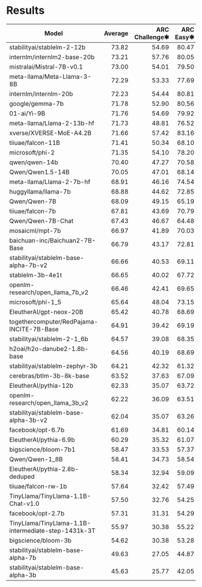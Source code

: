 # Results
|                        Model                        | Average | ARC Challenge✱ | ARC Easy✱ | BoolQ | HellaSwag✱ | LAMBADA OpenAI | OpenBookQA | PIQA  | SciQ | Winogrande |
| --------------------------------------------------- | ------: | -------------: | --------: | ----: | ---------: | -------------: | ---------: | ----: | ---: | ---------: |
| stabilityai/stablelm-2-12b                          |   73.82 |          54.69 |     80.47 | 87.25 |      81.77 |          74.19 |       35.0 | 80.14 | 96.0 |      74.90 |
| internlm/internlm2-base-20b                         |   73.21 |          57.76 |     80.05 | 82.75 |      80.06 |          73.45 |       33.8 | 80.63 | 96.4 |      73.95 |
| mistralai/Mistral-7B-v0.1                           |   73.00 |          54.01 |     79.50 | 83.73 |      81.10 |          75.74 |       32.4 | 80.63 | 95.9 |      73.95 |
| meta-llama/Meta-Llama-3-8B                          |   72.29 |          53.33 |     77.69 | 81.19 |      79.14 |          75.61 |       34.6 | 79.60 | 96.4 |      73.09 |
| internlm/internlm-20b                               |   72.23 |          54.44 |     80.81 | 82.05 |      79.73 |          70.77 |       31.8 | 79.87 | 95.8 |      74.82 |
| google/gemma-7b                                     |   71.78 |          52.90 |     80.56 | 82.94 |      80.65 |          67.48 |       32.4 | 79.71 | 95.4 |      74.03 |
| 01-ai/Yi-9B                                         |   71.76 |          54.69 |     79.92 | 85.47 |      75.92 |          68.45 |       32.8 | 78.45 | 97.4 |      72.69 |
| meta-llama/Llama-2-13b-hf                           |   71.73 |          48.81 |     76.52 | 82.14 |      79.63 |          76.54 |       34.6 | 79.49 | 95.2 |      72.61 |
| xverse/XVERSE-MoE-A4.2B                             |   71.66 |          57.42 |     83.16 | 76.61 |      77.06 |          69.67 |       33.6 | 79.76 | 96.7 |      70.96 |
| tiiuae/falcon-11B                                   |   71.41 |          50.34 |     68.10 | 87.34 |      82.07 |          73.78 |       32.2 | 80.30 | 94.8 |      73.80 |
| microsoft/phi-2                                     |   71.35 |          54.10 |     78.20 | 83.39 |      73.83 |          62.70 |       40.4 | 78.78 | 95.0 |      75.77 |
| qwen/qwen-14b                                       |   70.40 |          47.27 |     70.58 | 86.51 |      81.31 |          72.87 |       33.4 | 79.65 | 94.9 |      67.09 |
| Qwen/Qwen1.5-14B                                    |   70.05 |          47.01 |     68.14 | 85.69 |      79.48 |          72.02 |       32.6 | 79.38 | 95.0 |      71.11 |
| meta-llama/Llama-2-7b-hf                            |   68.91 |          46.16 |     74.54 | 77.74 |      75.94 |          73.47 |       31.4 | 77.75 | 93.6 |      69.61 |
| huggyllama/llama-7b                                 |   68.88 |          44.62 |     72.85 | 75.05 |      76.22 |          73.55 |       34.4 | 78.67 | 94.6 |      69.93 |
| Qwen/Qwen-7B                                        |   68.09 |          49.15 |     65.19 | 74.56 |      88.85 |          69.67 |       32.2 | 73.99 | 93.2 |      65.98 |
| tiiuae/falcon-7b                                    |   67.81 |          43.69 |     70.79 | 73.55 |      76.35 |          74.56 |       30.6 | 79.49 | 94.0 |      67.25 |
| Qwen/Qwen-7B-Chat                                   |   67.43 |          46.67 |     64.48 | 71.68 |      84.97 |          65.48 |       35.6 | 78.73 | 90.7 |      68.59 |
| mosaicml/mpt-7b                                     |   66.97 |          41.89 |     70.03 | 73.94 |      76.17 |          68.64 |       31.4 | 78.89 | 93.7 |      68.03 |
| baichuan-inc/Baichuan2-7B-Base                      |   66.79 |          43.17 |     72.81 | 73.09 |      72.29 |          70.99 |       30.4 | 76.17 | 94.6 |      67.56 |
| stabilityai/stablelm-base-alpha-7b-v2               |   66.66 |          40.53 |     69.11 | 70.31 |      74.27 |          74.19 |       30.4 | 78.45 | 93.9 |      68.82 |
| stablelm-3b-4e1t                                    |   66.65 |          40.02 |     67.72 | 75.63 |      73.90 |          70.64 |       31.4 | 79.22 | 94.8 |      66.54 |
| openlm-research/open_llama_7b_v2                    |   66.46 |          42.41 |     69.65 | 71.41 |      74.65 |          71.05 |       30.2 | 79.16 | 93.8 |      65.82 |
| microsoft/phi-1_5                                   |   65.64 |          48.04 |     73.15 | 74.53 |      62.62 |          52.75 |       37.6 | 76.33 | 93.2 |      72.53 |
| EleutherAI/gpt-neox-20B                             |   65.42 |          40.78 |     68.69 | 69.48 |      71.43 |          71.98 |       29.8 | 77.42 | 93.1 |      66.14 |
| togethercomputer/RedPajama-INCITE-7B-Base           |   64.91 |          39.42 |     69.19 | 70.76 |      70.33 |          71.34 |       29.0 | 77.15 | 92.7 |      64.33 |
| stabilityai/stablelm-2-1_6b                         |   64.57 |          39.08 |     68.35 | 74.80 |      69.00 |          66.25 |       27.8 | 76.28 | 95.5 |      64.09 |
| h2oai/h2o-danube2-1.8b-base                         |   64.56 |          40.19 |     68.69 | 72.48 |      72.44 |          63.73 |       29.2 | 76.12 | 94.0 |      64.17 |
| stabilityai/stablelm-zephyr-3b                      |   64.21 |          42.32 |     61.32 | 82.23 |      71.14 |          60.10 |       29.0 | 75.68 | 92.1 |      64.01 |
| cerebras/btlm-3b-8k-base                            |   63.52 |          37.63 |     67.09 | 69.63 |      69.78 |          66.23 |       27.6 | 75.84 | 92.9 |      64.96 |
| EleutherAI/pythia-12b                               |   62.33 |          35.07 |     63.72 | 67.31 |      67.38 |          70.64 |       26.4 | 76.28 | 90.2 |      64.01 |
| openlm-research/open_llama_3b_v2                    |   62.22 |          36.09 |     63.51 | 65.69 |      69.99 |          66.74 |       26.0 | 76.66 | 92.4 |      62.90 |
| stabilityai/stablelm-base-alpha-3b-v2               |   62.04 |          35.07 |     63.26 | 64.56 |      68.58 |          70.25 |       26.4 | 76.01 | 92.1 |      62.12 |
| facebook/opt-6.7b                                   |   61.69 |          34.81 |     60.14 | 66.02 |      67.20 |          67.65 |       27.6 | 76.33 | 90.1 |      65.35 |
| EleutherAI/pythia-6.9b                              |   60.29 |          35.32 |     61.07 | 64.01 |      63.88 |          67.01 |       25.8 | 75.08 | 89.8 |      60.62 |
| bigscience/bloom-7b1                                |   58.47 |          33.53 |     57.37 | 62.84 |      62.29 |          57.56 |       25.2 | 72.74 | 90.1 |      64.64 |
| Qwen/Qwen-1_8B                                      |   58.41 |          34.73 |     58.54 | 65.87 |      60.28 |          57.15 |       25.6 | 72.85 | 91.9 |      58.80 |
| EleutherAI/pythia-2.8b-deduped                      |   58.34 |          32.94 |     59.09 | 64.13 |      59.44 |          65.15 |       23.8 | 74.10 | 88.2 |      58.25 |
| tiiuae/falcon-rw-1b                                 |   57.64 |          32.42 |     57.49 | 61.90 |      61.60 |          55.02 |       24.4 | 75.24 | 89.7 |      61.01 |
| TinyLlama/TinyLlama-1.1B-Chat-v1.0                  |   57.50 |          32.76 |     54.25 | 60.98 |      60.41 |          60.99 |       25.4 | 74.43 | 88.2 |      60.06 |
| facebook/opt-2.7b                                   |   57.31 |          31.31 |     54.29 | 60.34 |      60.60 |          63.57 |       25.0 | 73.83 | 85.8 |      61.01 |
| TinyLlama/TinyLlama-1.1B-intermediate-step-1431k-3T |   55.97 |          30.38 |     55.22 | 56.94 |      59.27 |          58.65 |       21.8 | 73.29 | 88.8 |      59.35 |
| bigscience/bloom-3b                                 |   54.62 |          30.38 |     53.28 | 61.71 |      54.53 |          51.74 |       21.8 | 70.57 | 89.1 |      58.48 |
| stabilityai/stablelm-base-alpha-7b                  |   49.63 |          27.05 |     44.87 | 60.06 |      41.22 |          55.11 |       21.4 | 66.76 | 80.1 |      50.12 |
| stabilityai/stablelm-base-alpha-3b                  |   45.63 |          25.77 |     42.05 | 57.65 |      38.31 |          41.72 |       17.0 | 63.82 | 71.7 |      52.64 |
